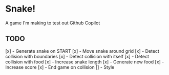 # Snake!

A game I'm making to test out Github Copilot

## TODO

[x] - Generate snake on START
[x] - Move snake around grid
[x] - Detect collision with boundaries
[x] - Detect collision with itself
[x] - Detect collision with food
[x] - Increase snake length
[x] - Generate new food
[x] - Increase score
[x] - End game on collision
[] - Style
